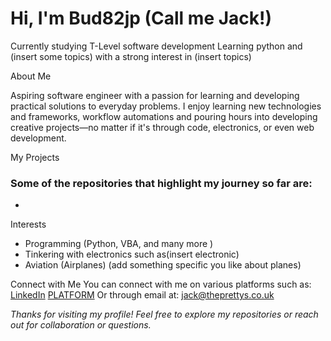 # Hi, I'm Bud82jp (Call me Jack!)

Currently studying T-Level software development
Learning python and (insert some topics) with a strong interest in (insert topics)

About Me

Aspiring software engineer with a passion for learning and developing practical solutions to everyday problems. I enjoy learning new technologies and frameworks, workflow automations and pouring hours into developing creative projects—no matter if it's through code, electronics, or even web development.

My Projects

### Some of the repositories that highlight my journey so far are:
-

Interests

- Programming (Python, VBA, and many more )
- Tinkering with electronics such as(insert electronic)
- Aviation (Airplanes) (add something specific you like about planes)

Connect with Me
You can connect with me on various platforms such as:
[LinkedIn](https://www.linkedin.com/in/jack-pretty-8992ab376/)
[PLATFORM](PLATFORM)
Or through email at:
jack@theprettys.co.uk

*Thanks for visiting my profile! Feel free to explore my repositories or reach out for collaboration or questions.*

